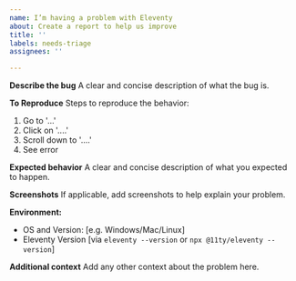 ```yaml
---
name: I’m having a problem with Eleventy
about: Create a report to help us improve
title: ''
labels: needs-triage
assignees: ''

---
```


**Describe the bug**
A clear and concise description of what the bug is.

**To Reproduce**
Steps to reproduce the behavior:
1. Go to '...'
2. Click on '....'
3. Scroll down to '....'
4. See error

**Expected behavior**
A clear and concise description of what you expected to happen.

**Screenshots**
If applicable, add screenshots to help explain your problem.

**Environment:**
 - OS and Version: [e.g. Windows/Mac/Linux]
 - Eleventy Version [via `eleventy --version` or `npx @11ty/eleventy --version`]

**Additional context**
Add any other context about the problem here.
